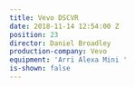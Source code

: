 ```yaml
---
title: Vevo DSCVR
date: 2018-11-14 12:54:00 Z
position: 23
director: Daniel Broadley
production-company: Vevo
equipment: 'Arri Alexa Mini '
is-shown: false
---
```


